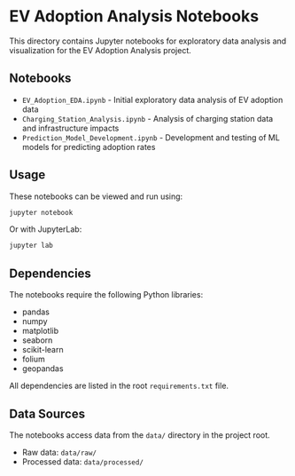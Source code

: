 # EV Adoption Analysis Notebooks

This directory contains Jupyter notebooks for exploratory data analysis and visualization for the EV Adoption Analysis project.

## Notebooks

- `EV_Adoption_EDA.ipynb` - Initial exploratory data analysis of EV adoption data
- `Charging_Station_Analysis.ipynb` - Analysis of charging station data and infrastructure impacts
- `Prediction_Model_Development.ipynb` - Development and testing of ML models for predicting adoption rates

## Usage

These notebooks can be viewed and run using:

```bash
jupyter notebook
```

Or with JupyterLab:

```bash
jupyter lab
```

## Dependencies

The notebooks require the following Python libraries:
- pandas
- numpy
- matplotlib
- seaborn
- scikit-learn
- folium
- geopandas

All dependencies are listed in the root `requirements.txt` file.

## Data Sources

The notebooks access data from the `data/` directory in the project root.
- Raw data: `data/raw/`
- Processed data: `data/processed/` 